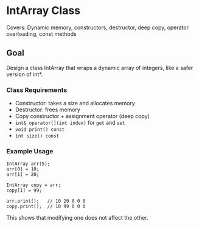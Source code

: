 # IntArray Class

Covers: Dynamic memory, constructors, destructor, deep copy, operator overloading, const methods

## Goal

Design a class IntArray that wraps a dynamic array of integers, like a safer version of int*.

### Class Requirements

- Constructor: takes a size and allocates memory
- Destructor: frees memory
- Copy constructor + assignment operator (deep copy)
- `int& operator[](int index)` for `get` and `set`
- `void print() const`
- `int size() const`

### Example Usage

```
IntArray arr(5);
arr[0] = 10;
arr[1] = 20;

IntArray copy = arr;
copy[1] = 99;

arr.print();   // 10 20 0 0 0
copy.print();  // 10 99 0 0 0
```

This shows that modifying one does not affect the other.

